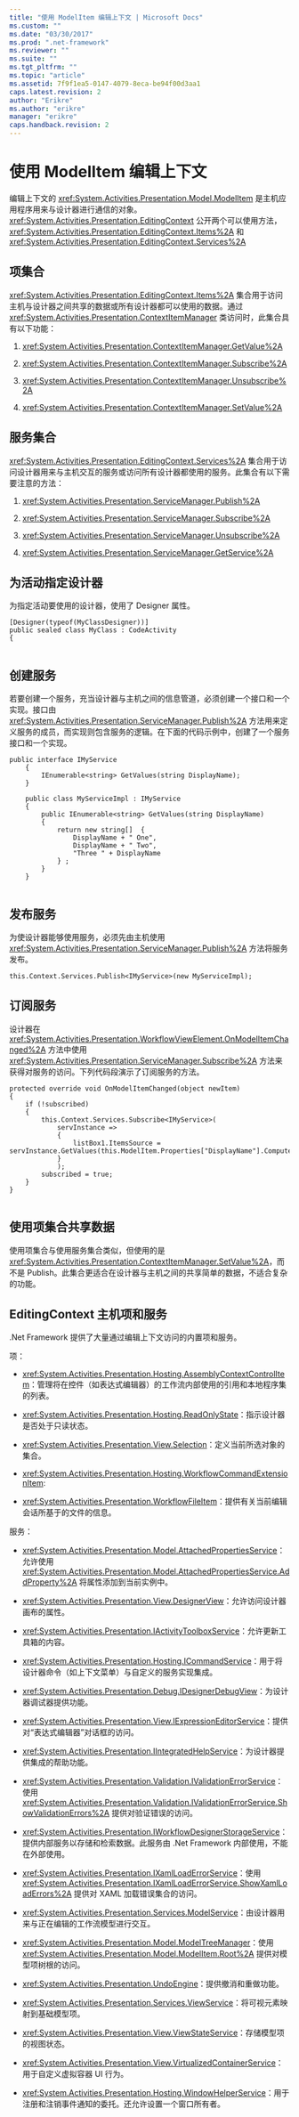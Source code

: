 ```yaml
---
title: "使用 ModelItem 编辑上下文 | Microsoft Docs"
ms.custom: ""
ms.date: "03/30/2017"
ms.prod: ".net-framework"
ms.reviewer: ""
ms.suite: ""
ms.tgt_pltfrm: ""
ms.topic: "article"
ms.assetid: 7f9f1ea5-0147-4079-8eca-be94f00d3aa1
caps.latest.revision: 2
author: "Erikre"
ms.author: "erikre"
manager: "erikre"
caps.handback.revision: 2
---
```

# 使用 ModelItem 编辑上下文
编辑上下文的 <xref:System.Activities.Presentation.Model.ModelItem> 是主机应用程序用来与设计器进行通信的对象。<xref:System.Activities.Presentation.EditingContext> 公开两个可以使用方法，<xref:System.Activities.Presentation.EditingContext.Items%2A> 和 <xref:System.Activities.Presentation.EditingContext.Services%2A>  
  
## 项集合  
 <xref:System.Activities.Presentation.EditingContext.Items%2A> 集合用于访问主机与设计器之间共享的数据或所有设计器都可以使用的数据。通过 <xref:System.Activities.Presentation.ContextItemManager> 类访问时，此集合具有以下功能：  
  
1.  <xref:System.Activities.Presentation.ContextItemManager.GetValue%2A>  
  
2.  <xref:System.Activities.Presentation.ContextItemManager.Subscribe%2A>  
  
3.  <xref:System.Activities.Presentation.ContextItemManager.Unsubscribe%2A>  
  
4.  <xref:System.Activities.Presentation.ContextItemManager.SetValue%2A>  
  
## 服务集合  
 <xref:System.Activities.Presentation.EditingContext.Services%2A> 集合用于访问设计器用来与主机交互的服务或访问所有设计器都使用的服务。此集合有以下需要注意的方法：  
  
1.  <xref:System.Activities.Presentation.ServiceManager.Publish%2A>  
  
2.  <xref:System.Activities.Presentation.ServiceManager.Subscribe%2A>  
  
3.  <xref:System.Activities.Presentation.ServiceManager.Unsubscribe%2A>  
  
4.  <xref:System.Activities.Presentation.ServiceManager.GetService%2A>  
  
## 为活动指定设计器  
 为指定活动要使用的设计器，使用了 Designer 属性。  
  
```  
[Designer(typeof(MyClassDesigner))]  
public sealed class MyClass : CodeActivity  
{  
  
```  
  
## 创建服务  
 若要创建一个服务，充当设计器与主机之间的信息管道，必须创建一个接口和一个实现。接口由 <xref:System.Activities.Presentation.ServiceManager.Publish%2A> 方法用来定义服务的成员，而实现则包含服务的逻辑。在下面的代码示例中，创建了一个服务接口和一个实现。  
  
```  
public interface IMyService  
    {  
        IEnumerable<string> GetValues(string DisplayName);  
    }  
  
    public class MyServiceImpl : IMyService  
    {  
        public IEnumerable<string> GetValues(string DisplayName)  
        {  
            return new string[]  {   
                DisplayName + " One",   
                DisplayName + " Two",  
                "Three " + DisplayName  
            } ;  
        }  
    }  
  
```  
  
## 发布服务  
 为使设计器能够使用服务，必须先由主机使用 <xref:System.Activities.Presentation.ServiceManager.Publish%2A> 方法将服务发布。  
  
```  
this.Context.Services.Publish<IMyService>(new MyServiceImpl);  
```  
  
## 订阅服务  
 设计器在 <xref:System.Activities.Presentation.WorkflowViewElement.OnModelItemChanged%2A> 方法中使用 <xref:System.Activities.Presentation.ServiceManager.Subscribe%2A> 方法来获得对服务的访问。下列代码段演示了订阅服务的方法。  
  
```  
protected override void OnModelItemChanged(object newItem)  
{  
    if (!subscribed)  
    {  
        this.Context.Services.Subscribe<IMyService>(  
            servInstance =>  
            {  
                listBox1.ItemsSource = servInstance.GetValues(this.ModelItem.Properties["DisplayName"].ComputedValue.ToString());  
            }  
            );  
        subscribed = true;   
    }  
}  
  
```  
  
## 使用项集合共享数据  
 使用项集合与使用服务集合类似，但使用的是 <xref:System.Activities.Presentation.ContextItemManager.SetValue%2A>，而不是 Publish。此集合更适合在设计器与主机之间的共享简单的数据，不适合复杂的功能。  
  
## EditingContext 主机项和服务  
 .Net Framework 提供了大量通过编辑上下文访问的内置项和服务。  
  
 项：  
  
-   <xref:System.Activities.Presentation.Hosting.AssemblyContextControlItem>：管理将在控件（如表达式编辑器）的工作流内部使用的引用和本地程序集的列表。  
  
-   <xref:System.Activities.Presentation.Hosting.ReadOnlyState>：指示设计器是否处于只读状态。  
  
-   <xref:System.Activities.Presentation.View.Selection>：定义当前所选对象的集合。  
  
-   <xref:System.Activities.Presentation.Hosting.WorkflowCommandExtensionItem>:  
  
-   <xref:System.Activities.Presentation.WorkflowFileItem>：提供有关当前编辑会话所基于的文件的信息。  
  
 服务：  
  
-   <xref:System.Activities.Presentation.Model.AttachedPropertiesService>：允许使用 <xref:System.Activities.Presentation.Model.AttachedPropertiesService.AddProperty%2A> 将属性添加到当前实例中。  
  
-   <xref:System.Activities.Presentation.View.DesignerView>：允许访问设计器画布的属性。  
  
-   <xref:System.Activities.Presentation.IActivityToolboxService>：允许更新工具箱的内容。  
  
-   <xref:System.Activities.Presentation.Hosting.ICommandService>：用于将设计器命令（如上下文菜单）与自定义的服务实现集成。  
  
-   <xref:System.Activities.Presentation.Debug.IDesignerDebugView>：为设计器调试器提供功能。  
  
-   <xref:System.Activities.Presentation.View.IExpressionEditorService>：提供对“表达式编辑器”对话框的访问。  
  
-   <xref:System.Activities.Presentation.IIntegratedHelpService>：为设计器提供集成的帮助功能。  
  
-   <xref:System.Activities.Presentation.Validation.IValidationErrorService>：使用 <xref:System.Activities.Presentation.Validation.IValidationErrorService.ShowValidationErrors%2A> 提供对验证错误的访问。  
  
-   <xref:System.Activities.Presentation.IWorkflowDesignerStorageService>：提供内部服务以存储和检索数据。此服务由 .Net Framework 内部使用，不能在外部使用。  
  
-   <xref:System.Activities.Presentation.IXamlLoadErrorService>：使用 <xref:System.Activities.Presentation.IXamlLoadErrorService.ShowXamlLoadErrors%2A> 提供对 XAML 加载错误集合的访问。  
  
-   <xref:System.Activities.Presentation.Services.ModelService>：由设计器用来与正在编辑的工作流模型进行交互。  
  
-   <xref:System.Activities.Presentation.Model.ModelTreeManager>：使用 <xref:System.Activities.Presentation.Model.ModelItem.Root%2A> 提供对模型项树根的访问。  
  
-   <xref:System.Activities.Presentation.UndoEngine>：提供撤消和重做功能。  
  
-   <xref:System.Activities.Presentation.Services.ViewService>：将可视元素映射到基础模型项。  
  
-   <xref:System.Activities.Presentation.View.ViewStateService>：存储模型项的视图状态。  
  
-   <xref:System.Activities.Presentation.View.VirtualizedContainerService>：用于自定义虚拟容器 UI 行为。  
  
-   <xref:System.Activities.Presentation.Hosting.WindowHelperService>：用于注册和注销事件通知的委托。还允许设置一个窗口所有者。